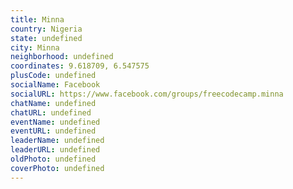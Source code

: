 ```yaml
---
title: Minna
country: Nigeria
state: undefined
city: Minna
neighborhood: undefined
coordinates: 9.618709, 6.547575
plusCode: undefined
socialName: Facebook
socialURL: https://www.facebook.com/groups/freecodecamp.minna
chatName: undefined
chatURL: undefined
eventName: undefined
eventURL: undefined
leaderName: undefined
leaderURL: undefined
oldPhoto: undefined
coverPhoto: undefined
---
```

